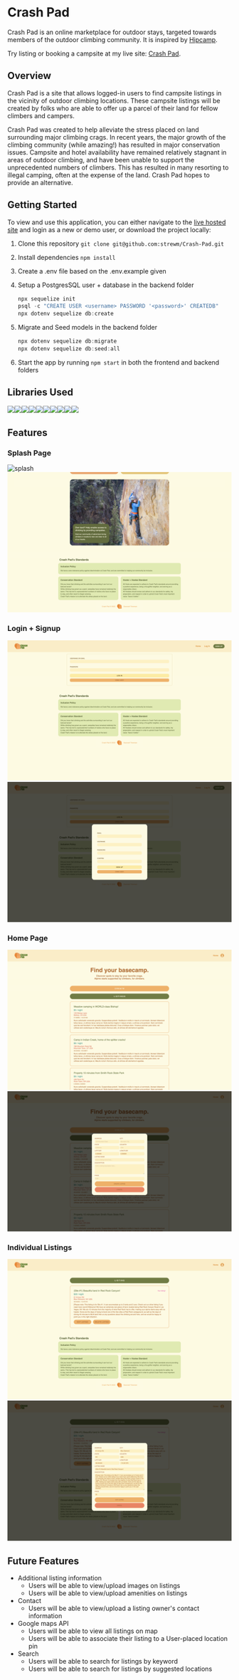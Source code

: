 # Crash Pad

Crash Pad is an online marketplace for outdoor stays, targeted towards members of the outdoor climbing community. It is inspired by [Hipcamp](https://www.hipcamp.com/en-US).

Try listing or booking a campsite at my live site: [Crash Pad](https://crash-pad-stays.herokuapp.com/).

## Overview
Crash Pad is a site that allows logged-in users to find campsite listings in the vicinity of outdoor climbing locations. These campsite listings will be created by folks who are able to offer up a parcel of their land for fellow climbers and campers.

Crash Pad was created to help alleviate the stress placed on land surrounding major climbing crags. In recent years, the major growth of the climbing community (while amazing!) has resulted in major conservation issues. Campsite and hotel availability have remained relatively stagnant in areas of outdoor climbing, and have been unable to support the unprecedented numbers of climbers. This has resulted in many resorting to illegal camping, often at the expense of the land. Crash Pad hopes to provide an alternative.

## Getting Started
To view and use this application, you can either navigate to the [live hosted site](https://crash-pad-stays.herokuapp.com/) and login as a new or demo user, or download the project locally:
1. Clone this repository ```git clone git@github.com:strewm/Crash-Pad.git```

2. Install dependencies ```npm install```

3.  Create a .env file based on the .env.example given

4.  Setup a PostgresSQL user + database in the backend folder
    ```javascript
    npx sequelize init
    psql -c "CREATE USER <username> PASSWORD '<password>' CREATEDB"
    npx dotenv sequelize db:create
    ```

5. Migrate and Seed models in the backend folder
    ```javascript
    npx dotenv sequelize db:migrate
    npx dotenv sequelize db:seed:all
    ```

6. Start the app by running ```npm start``` in both the frontend and backend folders

## Libraries Used
<img  src="https://cdn.jsdelivr.net/gh/devicons/devicon/icons/javascript/javascript-original.svg" height=40/><img src="https://cdn.jsdelivr.net/gh/devicons/devicon/icons/react/react-original.svg" height=40/><img src="https://cdn.jsdelivr.net/gh/devicons/devicon/icons/redux/redux-original.svg" height=40/><img src="https://cdn.jsdelivr.net/gh/devicons/devicon/icons/nodejs/nodejs-plain-wordmark.svg" height=40/><img src="https://cdn.jsdelivr.net/gh/devicons/devicon/icons/express/express-original-wordmark.svg" height=50/><img  src="https://cdn.jsdelivr.net/gh/devicons/devicon/icons/postgresql/postgresql-original.svg" height=40/><img  src="https://cdn.jsdelivr.net/gh/devicons/devicon/icons/sequelize/sequelize-original.svg" height=40/><img  src="https://cdn.jsdelivr.net/gh/devicons/devicon/icons/css3/css3-original.svg" height=40/><img  src="https://cdn.jsdelivr.net/gh/devicons/devicon/icons/html5/html5-original.svg" height=40/><img  src="https://cdn.jsdelivr.net/gh/devicons/devicon/icons/git/git-original.svg" height=40/>

## Features
### Splash Page
![splash](./frontend/public/images/readMe/1-splash.png)
![splash footer](./frontend/public/images/readMe/2-splash-footer.png)

### Login + Signup
![login page](./frontend/public/images/readMe/3-login-page.png)
![signup modal](./frontend/public/images/readMe/4-signup.png)

### Home Page
![home page all listings](./frontend/public/images/readMe/5-listings.png)
![create listing](./frontend/public/images/readMe/6-create-listing.png)

### Individual Listings
![individual listing](./frontend/public/images/readMe/7-listing.png)
![edit listing](./frontend/public/images/readMe/8-edit-listing.png)


## Future Features
- Additional listing information
    - Users will be able to view/upload images on listings
    - Users will be able to view/upload amenities on listings
- Contact
    - Users will be able to view/upload a listing owner's contact information
- Google maps API
    - Users will be able to view all listings on map
    - Users will be able to associate their listing to a User-placed location pin
- Search
    - Users will be able to search for listings by keyword
    - Users will be able to search for listings by suggested locations
